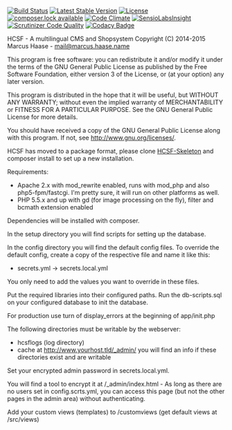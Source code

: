 [![Build Status](https://travis-ci.org/HaaseIT/HCSF.svg?branch=master)](https://travis-ci.org/HaaseIT/HCSF)
[![Latest Stable Version](https://poser.pugx.org/haaseit/hcsf/version)](https://packagist.org/packages/haaseit/hcsf)
[![License](https://poser.pugx.org/haaseit/hcsf/license)](https://packagist.org/packages/haaseit/hcsf)
[![composer.lock available](https://poser.pugx.org/haaseit/hcsf/composerlock)](https://packagist.org/packages/haaseit/hcsf)
[![Code Climate](https://codeclimate.com/github/HaaseIT/HCSF/badges/gpa.svg)](https://codeclimate.com/github/HaaseIT/HCSF)
[![SensioLabsInsight](https://insight.sensiolabs.com/projects/e0829327-0c57-41a6-8b72-ded8870bcfe3/mini.png)](https://insight.sensiolabs.com/projects/e0829327-0c57-41a6-8b72-ded8870bcfe3)
[![Scrutinizer Code Quality](https://scrutinizer-ci.com/g/HaaseIT/HCSF/badges/quality-score.png?b=master)](https://scrutinizer-ci.com/g/HaaseIT/HCSF/?branch=master)
[![Codacy Badge](https://api.codacy.com/project/badge/Grade/b3d0bd22543c430898c73a599825c255)](https://www.codacy.com/app/HaaseIT/HCSF?utm_source=github.com&amp;utm_medium=referral&amp;utm_content=HaaseIT/HCSF&amp;utm_campaign=Badge_Grade)

HCSF - A multilingual CMS and Shopsystem
Copyright (C) 2014-2015  Marcus Haase - mail@marcus.haase.name

This program is free software: you can redistribute it and/or modify
it under the terms of the GNU General Public License as published by
the Free Software Foundation, either version 3 of the License, or
(at your option) any later version.

This program is distributed in the hope that it will be useful,
but WITHOUT ANY WARRANTY; without even the implied warranty of
MERCHANTABILITY or FITNESS FOR A PARTICULAR PURPOSE.  See the
GNU General Public License for more details.

You should have received a copy of the GNU General Public License
along with this program.  If not, see <http://www.gnu.org/licenses/>.

HCSF has moved to a package format, please clone [HCSF-Skeleton](https://github.com/HaaseIT/HCSF-Skeleton) and composer install to set up a new installation.

Requirements:
- Apache 2.x with mod_rewrite enabled, runs with mod_php and also php5-fpm/fastcgi. I'm pretty sure, it will run on other platforms as well.
- PHP 5.5.x and up with gd (for image processing on the fly), filter and bcmath extension enabled

Dependencies will be installed with composer.

In the setup directory you will find scripts for setting up the database.

In the config directory you will find the default config files.
To override the default config, create a copy of the respective file and name it like this:
-  secrets.yml -> secrets.local.yml

You only need to add the values you want to override in these files.

Put the required libraries into their configured paths.
Run the db-scripts.sql on your configured database to init the database.

For production use turn of display_errors at the beginning of app/init.php

The following directories must be writable by the webserver:
- hcsflogs (log directory)
- cache
at http://www.yourhost.tld/_admin/ you will find an info if these directories exist
and are writable

Set your encrypted admin password in secrets.local.yml.

You will find a tool to encrypt it at /_admin/index.html - As long as there are no users set
in config.scrts.yml, you can access this page (but not the other pages in the admin area)
without authenticating.

Add your custom views (templates) to /customviews (get default views at /src/views)
